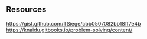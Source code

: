 Resources
----------------
https://gist.github.com/TSiege/cbb0507082bb18ff7e4b
https://knaidu.gitbooks.io/problem-solving/content/

